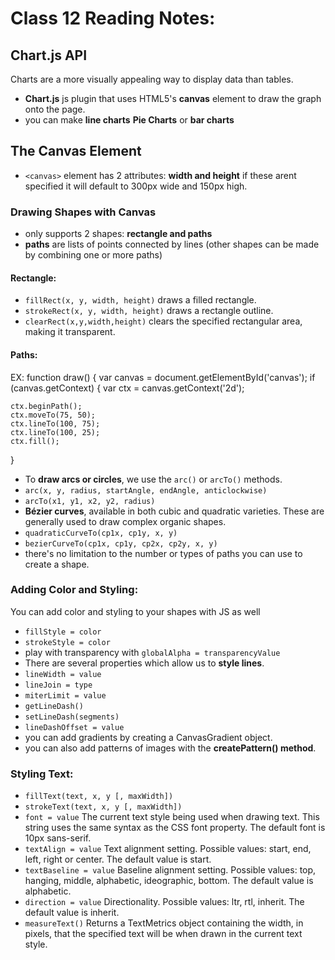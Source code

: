 # Class 12 Reading Notes:

## Chart.js API
Charts are a more visually appealing way to display data than tables.
- **Chart.js** js plugin that uses HTML5's **canvas** element to draw the graph onto the page.
- you can make **line charts** **Pie Charts** or **bar charts**


## The Canvas Element
- `<canvas>` element has 2 attributes: **width and height** if these arent specified it will default to 300px wide and 150px high.
### Drawing Shapes with Canvas
- only supports 2 shapes: **rectangle and paths**
- **paths** are lists of points connected by lines (other shapes can be made by combining one or more paths)
#### Rectangle: 
- `fillRect(x, y, width, height)` draws a filled rectangle.
- `strokeRect(x, y, width, height)` draws a rectangle outline.
- `clearRect(x,y,width,height)` clears the specified rectangular area, making it transparent.

#### Paths:
EX: function draw() {
  var canvas = document.getElementById('canvas');
  if (canvas.getContext) {
    var ctx = canvas.getContext('2d');

    ctx.beginPath();
    ctx.moveTo(75, 50);
    ctx.lineTo(100, 75);
    ctx.lineTo(100, 25);
    ctx.fill();
  }

  - To **draw arcs or circles**, we use the `arc()` or `arcTo()` methods.
  - `arc(x, y, radius, startAngle, endAngle, anticlockwise)`
  - `arcTo(x1, y1, x2, y2, radius)`
  - **Bézier curves**, available in both cubic and quadratic varieties. These are generally used to draw complex organic shapes.
  - `quadraticCurveTo(cp1x, cp1y, x, y)`
  - `bezierCurveTo(cp1x, cp1y, cp2x, cp2y, x, y)`
  - there's no limitation to the number or types of paths you can use to create a shape.

### Adding Color and Styling: 
You can add color and styling to your shapes with JS as well 
- `fillStyle = color`
- `strokeStyle = color`
- play with transparency with `globalAlpha = transparencyValue`
- There are several properties which allow us to **style lines**.
- `lineWidth = value`
- `lineJoin = type`
- `miterLimit = value`
- `getLineDash()`
- `setLineDash(segments)`
- `lineDashOffset = value`
- you can add gradients by creating a CanvasGradient object.
- you can also add patterns of images with the **createPattern() method**.
### Styling Text:
- `fillText(text, x, y [, maxWidth])`
- `strokeText(text, x, y [, maxWidth])`
- `font = value`
The current text style being used when drawing text. This string uses the same syntax as the CSS font property. The default font is 10px sans-serif.
- `textAlign = value`
Text alignment setting. Possible values: start, end, left, right or center. The default value is start.
- `textBaseline = value`
Baseline alignment setting. Possible values: top, hanging, middle, alphabetic, ideographic, bottom. The default value is alphabetic.
- `direction = value`
Directionality. Possible values: ltr, rtl, inherit. The default value is inherit.
- `measureText()`
Returns a TextMetrics object containing the width, in pixels, that the specified text will be when drawn in the current text style.